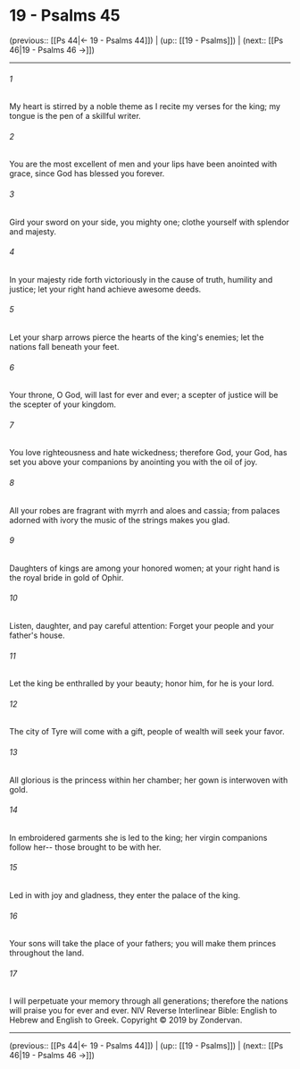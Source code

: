 # 19 - Psalms 45

(previous:: [[Ps 44|← 19 - Psalms 44]]) | (up:: [[19 - Psalms]]) | (next:: [[Ps 46|19 - Psalms 46 →]])

***


###### 1 
My heart is stirred by a noble theme as I recite my verses for the king; my tongue is the pen of a skillful writer. 

###### 2 
You are the most excellent of men and your lips have been anointed with grace, since God has blessed you forever. 

###### 3 
Gird your sword on your side, you mighty one; clothe yourself with splendor and majesty. 

###### 4 
In your majesty ride forth victoriously in the cause of truth, humility and justice; let your right hand achieve awesome deeds. 

###### 5 
Let your sharp arrows pierce the hearts of the king's enemies; let the nations fall beneath your feet. 

###### 6 
Your throne, O God, will last for ever and ever; a scepter of justice will be the scepter of your kingdom. 

###### 7 
You love righteousness and hate wickedness; therefore God, your God, has set you above your companions by anointing you with the oil of joy. 

###### 8 
All your robes are fragrant with myrrh and aloes and cassia; from palaces adorned with ivory the music of the strings makes you glad. 

###### 9 
Daughters of kings are among your honored women; at your right hand is the royal bride in gold of Ophir. 

###### 10 
Listen, daughter, and pay careful attention: Forget your people and your father's house. 

###### 11 
Let the king be enthralled by your beauty; honor him, for he is your lord. 

###### 12 
The city of Tyre will come with a gift, people of wealth will seek your favor. 

###### 13 
All glorious is the princess within her chamber; her gown is interwoven with gold. 

###### 14 
In embroidered garments she is led to the king; her virgin companions follow her-- those brought to be with her. 

###### 15 
Led in with joy and gladness, they enter the palace of the king. 

###### 16 
Your sons will take the place of your fathers; you will make them princes throughout the land. 

###### 17 
I will perpetuate your memory through all generations; therefore the nations will praise you for ever and ever. NIV Reverse Interlinear Bible: English to Hebrew and English to Greek. Copyright © 2019 by Zondervan.

***

(previous:: [[Ps 44|← 19 - Psalms 44]]) | (up:: [[19 - Psalms]]) | (next:: [[Ps 46|19 - Psalms 46 →]])
